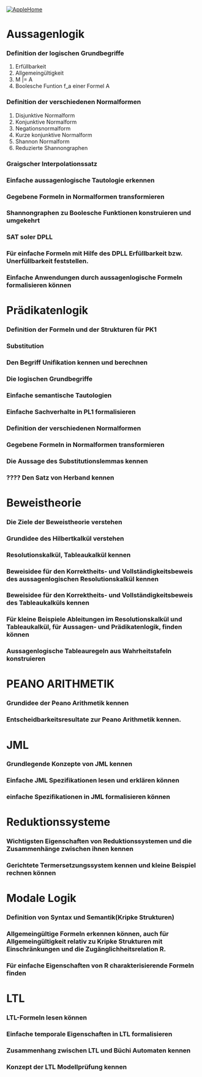 [![AppleHome](https://storage.googleapis.com/ning_picture/mainlogo.png)](http://www.jumpen.me/)
# Aussagenlogik
### Definition der logischen Grundbegriffe
1. Erfüllbarkeit
2. Allgemeingültigkeit
3. M |= A
4. Boolesche Funtion f_a einer Formel A

### Definition der verschiedenen Normalformen
1. Disjunktive Normalform
2. Konjunktive Normalform
3. Negationsnormalform
4. Kurze konjunktive Normalform
5. Shannon Normalform
6. Reduzierte Shannongraphen

### Graigscher Interpolationssatz
### Einfache aussagenlogische Tautologie erkennen
### Gegebene Formeln in Normalformen transformieren
### Shannongraphen zu Boolesche Funktionen konstruieren und umgekehrt
### SAT soler DPLL
### Für einfache Formeln mit Hilfe des DPLL Erfüllbarkeit bzw. Unerfüllbarkeit feststellen.
### Einfache Anwendungen durch aussagenlogische Formeln formalisieren können

# Prädikatenlogik
### Definition der Formeln und der Strukturen für PK1
### Substitution
### Den Begriff Unifikation kennen und berechnen
### Die logischen Grundbegriffe
### Einfache semantische Tautologien
### Einfache Sachverhalte in PL1 formalisieren
### Definition der verschiedenen Normalformen
### Gegebene Formeln in Normalformen transformieren
### Die Aussage des Substitutionslemmas kennen
### ???? Den Satz von Herband kennen

# Beweistheorie
### Die Ziele der Beweistheorie verstehen
### Grundidee des Hilbertkalkül verstehen
### Resolutionskalkül, Tableaukalkül kennen
### Beweisidee für den Korrektheits- und Vollständigkeitsbeweis des aussagenlogischen Resolutionskalkül kennen
### Beweisidee für den Korrektheits- und Vollständigkeitsbeweis des Tableaukalküls kennen
### Für kleine Beispiele Ableitungen im Resolutionskalkül und Tableaukalkül, für Aussagen- und Prädikatenlogik, finden können
### Aussagenlogische Tableauregeln aus Wahrheitstafeln konstruieren

# PEANO ARITHMETIK
### Grundidee der Peano Arithmetik kennen
### Entscheidbarkeitsresultate zur Peano Arithmetik kennen.

# JML
### Grundlegende Konzepte von JML kennen
### Einfache JML Spezifikationen lesen und erklären können
### einfache Spezifikationen in JML formalisieren können

# Reduktionssysteme
### Wichtigsten Eigenschaften von Reduktionssystemen und die Zusammenhänge zwischen ihnen kennen
### Gerichtete Termersetzungssystem kennen und kleine Beispiel rechnen können

# Modale Logik
### Definition von Syntax und Semantik(Kripke Strukturen)
### Allgemeingültige Formeln erkennen können, auch für Allgemeingültigkeit relativ zu Kripke Strukturen mit Einschränkungen und die Zugänglichheitsrelation R.
### Für einfache Eigenschaften von R charakterisierende Formeln finden

# LTL 
### LTL-Formeln lesen können
### Einfache temporale Eigenschaften in LTL formalisieren
### Zusammenhang zwischen LTL und Büchi Automaten kennen
### Konzept der LTL Modellprüfung kennen
